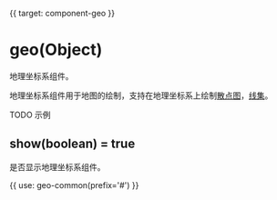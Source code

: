 {{ target: component-geo }}

# geo(Object)

地理坐标系组件。

地理坐标系组件用于地图的绘制，支持在地理坐标系上绘制[散点图](~series-scatter)，[线集](~series-lines)。

TODO 示例

## show(boolean) = true

是否显示地理坐标系组件。

{{ use: geo-common(prefix='#') }}